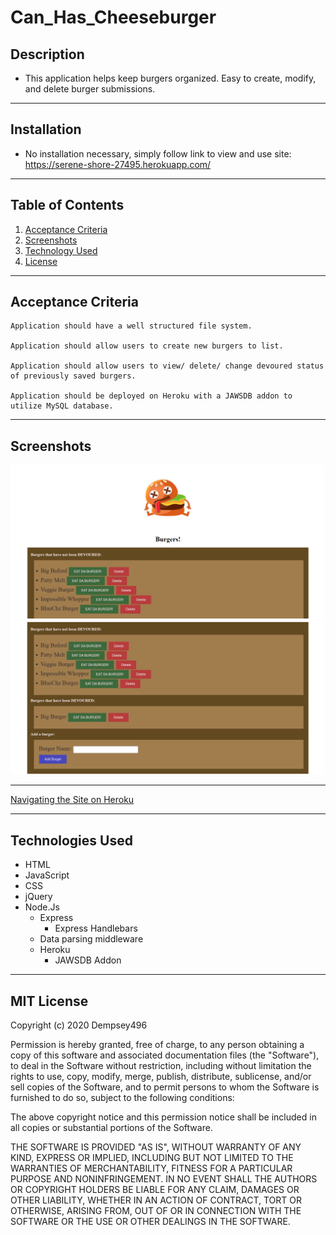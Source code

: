 # Can_Has_Cheeseburger

## Description
* This application helps keep burgers organized. Easy to create, modify, and delete burger submissions. 

***
## Installation 
* No installation necessary, simply follow link to view and use site: https://serene-shore-27495.herokuapp.com/

***
## Table of Contents

1. [Acceptance Criteria](#crit)
2. [Screenshots](#scrshot)
3. [Technology Used](#tech)
4. [License](#lice)

***
<a name="crit"></a>

## Acceptance Criteria 

```
Application should have a well structured file system.

Application should allow users to create new burgers to list.

Application should allow users to view/ delete/ change devoured status of previously saved burgers.

Application should be deployed on Heroku with a JAWSDB addon to utilize MySQL database.
```
***

<a name="scrshot"></a>

## Screenshots
![Burgersite Burgers Screenshot](./public/assets/img/burger_devour_app.png)
![Burgersite Submit Burgers Screenshot](./public/assets/img/burger_devour_app2.png)
***
[Navigating the Site on Heroku](https://drive.google.com/file/d/1OzP92-I6l_5MVjulVa6OL0XRR3ku-N9q/view)
***

<a name="tech"></a>

## Technologies Used

* HTML
* JavaScript
* CSS
* jQuery
* Node.Js
   * Express
      - Express Handlebars
   * Data parsing middleware
   * Heroku
      - JAWSDB Addon

***
<a name="lice"></a>

## MIT License

Copyright (c) 2020 Dempsey496

Permission is hereby granted, free of charge, to any person obtaining a copy
of this software and associated documentation files (the "Software"), to deal
in the Software without restriction, including without limitation the rights
to use, copy, modify, merge, publish, distribute, sublicense, and/or sell
copies of the Software, and to permit persons to whom the Software is
furnished to do so, subject to the following conditions:

The above copyright notice and this permission notice shall be included in all
copies or substantial portions of the Software.

THE SOFTWARE IS PROVIDED "AS IS", WITHOUT WARRANTY OF ANY KIND, EXPRESS OR
IMPLIED, INCLUDING BUT NOT LIMITED TO THE WARRANTIES OF MERCHANTABILITY,
FITNESS FOR A PARTICULAR PURPOSE AND NONINFRINGEMENT. IN NO EVENT SHALL THE
AUTHORS OR COPYRIGHT HOLDERS BE LIABLE FOR ANY CLAIM, DAMAGES OR OTHER
LIABILITY, WHETHER IN AN ACTION OF CONTRACT, TORT OR OTHERWISE, ARISING FROM,
OUT OF OR IN CONNECTION WITH THE SOFTWARE OR THE USE OR OTHER DEALINGS IN THE
SOFTWARE.
